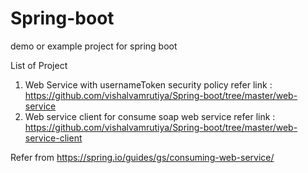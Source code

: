 # Spring-boot
demo or example project for spring boot


List of Project
1. Web Service with usernameToken security policy
refer link : https://github.com/vishalvamrutiya/Spring-boot/tree/master/web-service
2. Web service client for consume soap web service
refer link : https://github.com/vishalvamrutiya/Spring-boot/tree/master/web-service-client



Refer from 
https://spring.io/guides/gs/consuming-web-service/
